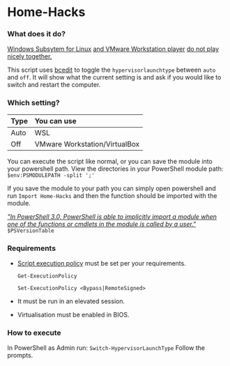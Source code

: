 # Home-Hacks
### What does it do?
[Windows Subsytem for Linux](https://www.reddit.com/r/Windows10/comments/h10smc/wsl2_vmware_compatibility_issues/) [and VMware Workstation player](https://answers.microsoft.com/en-us/windows/forum/all/windows-10-wsl-and-vmware-workstation-player-wont/1540810a-cd81-4f04-a60e-4e02da092c59) [do not play nicely together.](https://www.reddit.com/r/bashonubuntuonwindows/comments/eq4100/is_it_possible_to_use_wsl_2_if_vmware_workstation/)

This script uses [bcedit](https://docs.microsoft.com/en-us/windows-hardware/manufacture/desktop/bcdedit-command-line-options?view=windows-11) to toggle the `hypervisorlaunchtype` between `auto` and `off`. 
It will show what the current setting is and ask if you would like to switch and restart the computer.
### Which setting?

|   Type    | You can use                     |
| :-------  | :-----------------------------  |
|   Auto    |   WSL                           |
|   Off     |   VMware Workstation/VirtualBox |

You can execute the script like normal, or you can save the module into your powershell path.
View the directories in your PowerShell module path: `$env:PSMODULEPATH -split ';'`

If you save the module to your path you can simply open powershell and run
`Import Home-Hacks` and then the function should be imported with the module.

[*"In PowerShell 3.0, PowerShell is able to implicitly import a module when one of the functions or cmdlets in the module is called by a user."*](https://docs.microsoft.com/en-us/powershell/scripting/developer/module/importing-a-powershell-module?view=powershell-7.2)
`$PSVersionTable`
### Requirements
- [Script execution policy]((https://docs.microsoft.com/en-us/powershell/module/microsoft.powershell.security/set-executionpolicy?view=powershell-7.2)) must be set per your requirements.

    `Get-ExecutionPolicy`
    
    `Set-ExecutionPolicy <Bypass|RemoteSigned>`
    
- It must be run in an elevated session.
- Virtualisation must be enabled in BIOS.
### How to execute
In PowerShell as Admin run:
`Switch-HypervisorLaunchType`
Follow the prompts.
